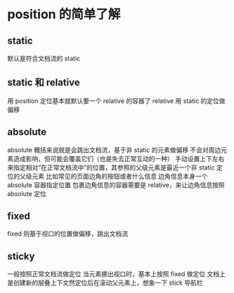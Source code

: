 # position 的简单了解

## static

默认是符合文档流的 static

## static 和 relative

用 position 定位基本就默认要一个 relative 的容器了
relative 用 static 的定位做偏移

## absolute

absolute 概括来说就是会跳出文档流，基于非 static 的元素做偏移
不会对周边元素造成影响，但可能会覆盖它们（也是失去正常互动的一种）
手动设置上下左右来指定相对“在正常文档流中”的位置，其参照的父级元素是最近一个非 static 定位的父级元素
比如常见的页面边角的按钮或者什么信息
边角信息本身一个 absolute 容器指定位置
包裹边角信息的容器需要是 relative，来让边角信息按照 absolute 定位

## fixed

fixed 则基于视口的位置做偏移，跳出文档流

## sticky

一般按照正常文档流做定位
当元素挪出视口时，基本上按照 fixed 做定位
文档上是创建新的层叠上下文然定位后在滚动父元素上，想象一下 stick 导航栏
